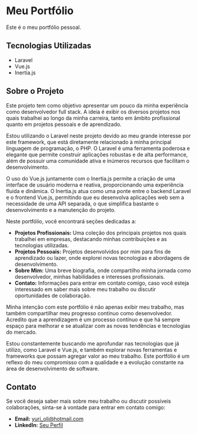 # Meu Portfólio

Este é o meu portfólio pessoal.

## Tecnologias Utilizadas

- Laravel
- Vue.js
- Inertia.js

## Sobre o Projeto

Este projeto tem como objetivo apresentar um pouco da minha experiência como desenvolvedor full stack. A ideia é exibir os diversos projetos nos quais trabalhei ao longo da minha carreira, tanto em âmbito profissional quanto em projetos pessoais e de aprendizado.

Estou utilizando o Laravel neste projeto devido ao meu grande interesse por este framework, que está diretamente relacionado à minha principal linguagem de programação, o PHP. O Laravel é uma ferramenta poderosa e elegante que permite construir aplicações robustas e de alta performance, além de possuir uma comunidade ativa e inúmeros recursos que facilitam o desenvolvimento.

O uso do Vue.js juntamente com o Inertia.js permite a criação de uma interface de usuário moderna e reativa, proporcionando uma experiência fluida e dinâmica. O Inertia.js atua como uma ponte entre o backend Laravel e o frontend Vue.js, permitindo que eu desenvolva aplicações web sem a necessidade de uma API separada, o que simplifica bastante o desenvolvimento e a manutenção do projeto.

Neste portfólio, você encontrará seções dedicadas a:

- **Projetos Profissionais:** Uma coleção dos principais projetos nos quais trabalhei em empresas, destacando minhas contribuições e as tecnologias utilizadas.
- **Projetos Pessoais:** Projetos desenvolvidos por mim para fins de aprendizado ou lazer, onde explorei novas tecnologias e abordagens de desenvolvimento.
- **Sobre Mim:** Uma breve biografia, onde compartilho minha jornada como desenvolvedor, minhas habilidades e interesses profissionais.
- **Contato:** Informações para entrar em contato comigo, caso você esteja interessado em saber mais sobre meu trabalho ou discutir oportunidades de colaboração.

Minha intenção com este portfólio é não apenas exibir meu trabalho, mas também compartilhar meu progresso contínuo como desenvolvedor. Acredito que a aprendizagem é um processo contínuo e que há sempre espaço para melhorar e se atualizar com as novas tendências e tecnologias do mercado.

Estou constantemente buscando me aprofundar nas tecnologias que já utilizo, como Laravel e Vue.js, e também explorar novas ferramentas e frameworks que possam agregar valor ao meu trabalho. Este portfólio é um reflexo do meu compromisso com a qualidade e a evolução constante na área de desenvolvimento de software.

## Contato

Se você deseja saber mais sobre meu trabalho ou discutir possíveis colaborações, sinta-se à vontade para entrar em contato comigo:

- **Email:** yuri_oli@hotmail.com
- **LinkedIn:** [Seu Perfil](https://www.linkedin.com/in/yuri-sales-de-oliveira)
